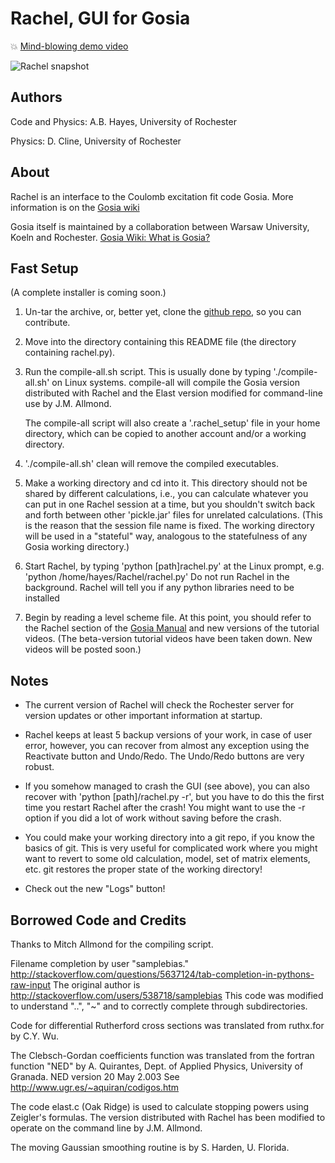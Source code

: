 Rachel, GUI for Gosia
======

:boom: [Mind-blowing demo video](http://youtu.be/moVVC-GODzQ)

![Rachel snapshot](http://www-user.pas.rochester.edu/~gosia/mediawiki/images/4/41/Guisnapshot.png)


Authors
------

  Code and Physics:  A.B. Hayes, University of Rochester

  Physics:           D. Cline, University of Rochester

About
------

Rachel is an interface to the Coulomb excitation fit code Gosia.  More
information is on the [Gosia wiki](http://www-user.pas.rochester.edu/~gosia/mediawiki/index.php/Rachel_GUI)

Gosia itself is maintained by a collaboration between Warsaw University, Koeln
and Rochester.  [Gosia Wiki: What is Gosia?](http://www-user.pas.rochester.edu/~gosia/mediawiki/index.php/What_is_Gosia)


Fast Setup
------

(A complete installer is coming soon.)

1. Un-tar the archive, or, better yet, clone the [github repo](http://github.com/adamhayes/Rachel), so you can contribute.

2. Move into the directory containing this README file (the directory containing rachel.py).

3. Run the compile-all.sh script.  This is usually done by typing
   './compile-all.sh' on Linux systems.  compile-all will compile the Gosia
   version distributed with Rachel and the Elast version modified for
   command-line use by J.M. Allmond.

   The compile-all script will also create a '.rachel_setup' file in your home
   directory, which can be copied to another account and/or a working
   directory.

4. './compile-all.sh' clean will remove the compiled executables.

5. Make a working directory and cd into it.  This directory should not be
   shared by different calculations, i.e., you can calculate whatever you can
   put in one Rachel session at a time, but you shouldn't switch back and forth
   between other 'pickle.jar' files for unrelated calculations.  (This is the
   reason that the session file name is fixed.  The working directory will be
   used in a "stateful" way, analogous to the statefulness of any Gosia working
   directory.)

6. Start Rachel, by typing 'python [path]rachel.py' at the Linux prompt, e.g.
   'python /home/hayes/Rachel/rachel.py'  Do not run Rachel in the background.
   Rachel will tell you if any python libraries need to be installed

7. Begin by reading a level scheme file.  At this point, you should refer to
   the Rachel section of the [Gosia Manual](http://www-user.pas.rochester.edu/~gosia/mediawiki/index.php/Main_Page#Downloads)
   and new versions of the tutorial videos.  (The beta-version tutorial videos
   have been taken down.  New videos will be posted soon.)

Notes
------

* The current version of Rachel will check the Rochester server for version
  updates or other important information at startup.

* Rachel keeps at least 5 backup versions of your work, in case of user error,
  however, you can recover from almost any exception using the Reactivate
  button and Undo/Redo.  The Undo/Redo buttons are very robust.

* If you somehow managed to crash the GUI (see above), you can also recover
  with 'python [path]/rachel.py -r', but you have to do this the first time you
  restart Rachel after the crash!  You might want to use the -r option if you
  did a lot of work without saving before the crash.

* You could make your working directory into a git repo, if you know the basics
  of git.  This is very useful for complicated work where you might want to
  revert to some old calculation, model, set of matrix elements, etc.  git
  restores the proper state of the working directory!

* Check out the new "Logs" button!

Borrowed Code and Credits
------

Thanks to Mitch Allmond for the compiling script.

Filename completion by user "samplebias."
http://stackoverflow.com/questions/5637124/tab-completion-in-pythons-raw-input
The original author is http://stackoverflow.com/users/538718/samplebias
This code was modified to understand "..", "~" and to correctly complete through subdirectories.

Code for differential Rutherford cross
sections was translated from ruthx.for
by C.Y. Wu.

The Clebsch-Gordan coefficients function was
translated from the fortran function "NED" by
A. Quirantes, Dept.  of Applied Physics,
University of Granada.
NED version 20 May 2.003
See http://www.ugr.es/~aquiran/codigos.htm

The code elast.c (Oak Ridge) is used
to calculate stopping powers using
Zeigler's formulas.  The version
distributed with Rachel has been
modified to operate on the command
line by J.M. Allmond.

The moving Gaussian smoothing routine is by
S. Harden, U. Florida.

